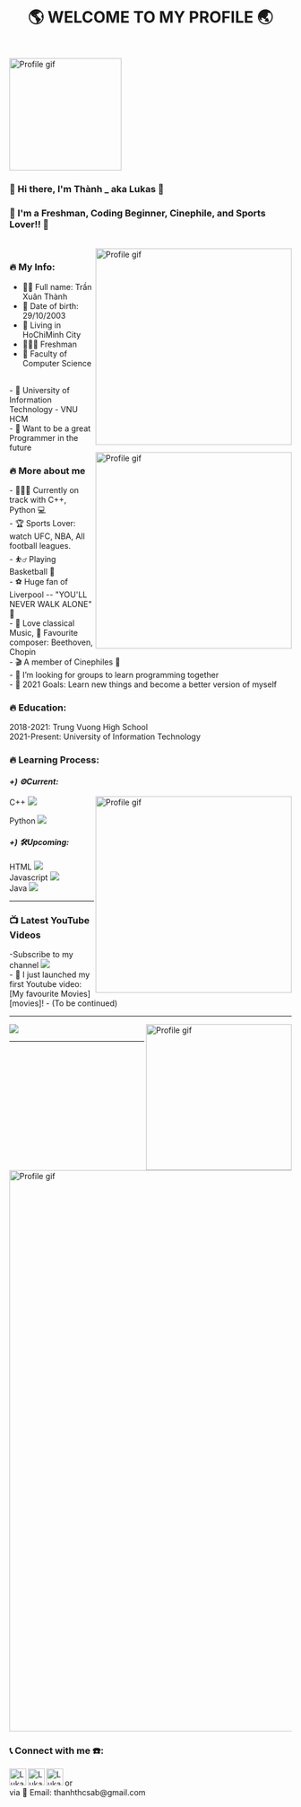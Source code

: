 <html>
<div style="background-image: url('https://coolbackgrounds.io/images/backgrounds/white/white-trianglify-b79c7e1f.jpg');">
<head>

<h1><p align="center">🌎 WELCOME TO MY PROFILE 🌏 </h1>
  <br />
<img align="middle" alt="Profile gif" width="200px" src="https://user-images.githubusercontent.com/94582919/142384353-bd9f0ef8-3a22-454c-a96d-43c42e90c9ae.gif" />
  
<h3>👋 Hi there, I'm Thành _ aka Lukas 👋 </h3>

<h3> 🤘 I'm a Freshman, Coding Beginner, Cinephile, and Sports Lover!! 🤘 </h3>  
<br />
<img align="right" alt="Profile gif" width="350px" src="https://user-images.githubusercontent.com/94582919/142376415-26d9dc0a-8ea6-43bd-8f65-25a1b362ca8a.gif" />

<head />

<body>
<p>
<h3> 🔥 My Info: </h3>

- 👦🏻 Full name: Trần Xuân Thành <br />
- 📆 Date of birth: 29/10/2003	<br />
- 🚪 Living in HoChiMinh City	<br />
- 👨🏻‍🎓 Freshman	<br />
- 📝 Faculty of Computer Science 
<br />
- 🏫 University of Information Technology - VNU HCM	<br />
- 💼 Want to be a great Programmer in the future	<br />
<img align="right" alt="Profile gif" width="350px" src="https://user-images.githubusercontent.com/94582919/142390926-92a232b7-e3ea-4f10-b281-f514763acb54.jpg" />
</p>
<p>
<h3> 🔥 More about me </h3>
- 👨🏽‍💻 Currently on track with C++, Python 💻	<br />
- 🏆 Sports Lover: watch UFC, NBA, All football leagues.	<br />
- ⛹️‍♂️ Playing Basketball 🏀	<br />
- ⚽️ Huge fan of Liverpool -- "YOU'LL NEVER WALK ALONE" 📯	<br />
- 🎼 Love classical Music, 🎹 Favourite composer: Beethoven, Chopin	<br />
- 🎬 A member of Cinephiles 🎥	<br />
- 👯 I’m looking for groups to learn programming together	<br />
- 🥅 2021 Goals: Learn new things and become a better version of myself	<br />
</p>
<p>
<h3> 🔥 Education: </h3>
2018-2021: Trung Vuong High School
<br />
2021-Present: University of Information Technology
<br />
</P>
<p>
<h3> 🔥 Learning Process: </h3>
  
<h4> <b> <i> +) ⚙️Current: </b> </i> </h4>

<img align="right" alt="Profile gif" width="350px" src="https://user-images.githubusercontent.com/94582919/142391680-fbbe1382-9687-407d-aee9-7de0ce10cd7e.gif" />  
 C++  <img src="https://img.icons8.com/color/26/000000/c-plus-plus-logo.png"/>  <br />
 
 Python  <img src="https://img.icons8.com/color/26/000000/python--v1.png"/>  <br />


<h4> <b> <i> +) 🛠Upcoming: </b> </i> </h4>  
 HTML  <img src="https://img.icons8.com/color/26/000000/html-5--v1.png"/>  <br />
 Javascript  <img src="https://img.icons8.com/ios/26/000000/javascript--v2.png"/>  <br />
 Java  <img src="https://img.icons8.com/color/26/000000/java-coffee-cup-logo--v2.png"/>  <br />
</p>
<hr />


<h3> 📺 Latest YouTube Videos </h3>
-Subscribe to my channel
   <a href="https://www.youtube.com/channel/UCIZpbA88vSyTWj1FEX0unaQ">
   <img  src="https://img.shields.io/youtube/channel/subscribers/UCIZpbA88vSyTWj1FEX0unaQ?style=social" >
   </a>

<br />
<!-- YOUTUBE:START -->
- 🔭 I just launched my first Youtube video: 
[My favourite Movies][movies]!
- (To be continued)

<!-- YOUTUBE:END -->

<hr />

<img src="https://github-readme-stats.vercel.app/api?username=LukasAbraham&show_icons=true&theme=radical">
<img align="right" alt="Profile gif" width="260px" src="https://user-images.githubusercontent.com/94582919/142384547-156a8104-7e50-4711-ab0c-aae925badebb.gif" />

<hr />

<img align="middle" alt="Profile gif" width="1000px" src="https://user-images.githubusercontent.com/94582919/142397841-42f9d143-f630-440f-930f-861b59462b9d.gif" />   
  
<h3>  📞 Connect with me ☎️: </h3>
<a href="https://www.youtube.com/channel/UCIZpbA88vSyTWj1FEX0unaQ">
   <img  align="left" alt="LukasAbraham | YouTube" width="30px" src="https://cdn.jsdelivr.net/npm/simple-icons@v3/icons/youtube.svg" >
   </a>

<a href="https://www.facebook.com/profile.php?id=100026032879648">
   <img  align="left" alt="LukasAbraham | Facebook" width="30px" src="https://cdn.jsdelivr.net/npm/simple-icons@v3/icons/facebook.svg" >
   </a>
   
<a href="https://twitter.com/ThnhTrn39643075">
   <img  align="left" alt="LukasAbraham | Twitter" width="30px" src="https://cdn.jsdelivr.net/npm/simple-icons@v3/icons/twitter.svg" >
   </a>
<br />
or
<br />
via 📧 Email: thanhthcsab@gmail.com
<br />
  

  

<body />
<html />
